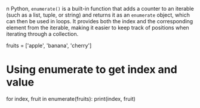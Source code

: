 n Python, `enumerate()` is a built-in function that adds a counter to an iterable (such as a list, tuple, or string) and returns it as an `enumerate` object, which can then be used in loops. It provides both the index and the corresponding element from the iterable, making it easier to keep track of positions when iterating through a collection.

fruits = ['apple', 'banana', 'cherry']

# Using enumerate to get index and value
for index, fruit in enumerate(fruits):
    print(index, fruit)
